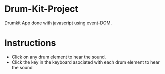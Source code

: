# Drum-Kit-Project
Drumkit App done with javascript using event-DOM. 

<h1>Instructions</h1>
<ul>
  <li> Click on any drum element to hear the sound. </li>
  <li> Click the key in the keyboard asociated with each drum element to hear the sound </li>
</ul>

